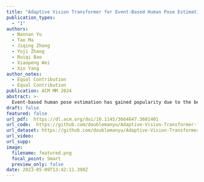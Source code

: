```yaml
---
title: "Adaptive Vision Transformer for Event-Based Human Pose Estimation (ACM MM 2024)"
publication_types:
  - "1"
authors:
  - Nannan Yu
  - Tao Ma
  - Jiqing Zhang
  - Yuji Zhang
  - Ruiqi Bao
  - Xiaopeng Wei
  - Xin Yang
author_notes:
  - Equal Contribution
  - Equal Contribution
publication: ACM MM 2024
abstract: >-
  Event-based human pose estimation has gained popularity due to the benefits of high temporal resolution and high dynamic range offered by event cameras. The inherent spatial sparsity of event data makes discarding less significant regions a straightforward and effective way to decrease the computation. However, implementing this operation in CNNs poses a challenge, as it disrupts the regularity of dense convolutional workload. In this paper, we propose an adaptive vision transformer, a novel efficient backbone for human pose estimation with event cameras. Specifically, we present two adaptive patch and token sampling approaches based on the characteristics of events, thereby reducing the computational load while still achieving comparable performance. Firstly, we design an adaptive patch sampling scheme to eliminate inactivity patches by assessing the entropy of the events before they are inputted into the transformer. Secondly, we further propose an adaptive token reduction strategy to selectively remove less informative tokens in transformer layers through a dynamic token pruning algorithm. To exploit event-based visual cues in human pose estimation tasks, we construct a large-scale frame-event-based dataset, dubbed Event Multi Movement HPE (EventMM HPE). The dataset provides annotation frequencies up to 240 Hz. Extensive experiments demonstrate that our proposed approach outperforms existing state-of-the-art methods in estimation accuracy. 
draft: false
featured: false
url_pdf:  https://dl.acm.org/doi/10.1145/3664647.3681401
url_code:  https://github.com/doublemanyu/Adaptive-Vision-Transformer-for-Event-Based-HPE
url_dataset: https://github.com/doublemanyu/Adaptive-Vision-Transformer-for-Event-Based-HPE
url_video:  
url_supp: 
image:
  filename: featured.png
  focal_point: Smart
  preview_only: false
date: 2023-05-09T13:42:11.398Z
---
```



